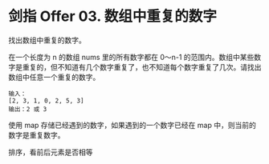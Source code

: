 # 剑指 Offer 03. 数组中重复的数字

找出数组中重复的数字。


在一个长度为 n 的数组 nums 里的所有数字都在 0～n-1 的范围内。数组中某些数字是重复的，但不知道有几个数字重复了，也不知道每个数字重复了几次。请找出数组中任意一个重复的数字。

    输入：
    [2, 3, 1, 0, 2, 5, 3]
    输出：2 或 3 

使用 map 存储已经遇到的数字，如果遇到的一个数字已经在 map 中，则当前的数字是重复数字。

排序，看前后元素是否相等